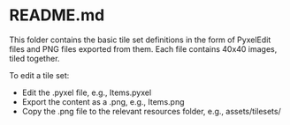 # README.md

This folder contains the basic tile set definitions in the form of PyxelEdit 
files and PNG files exported from them.  Each file contains 40x40 images, 
tiled together.

To edit a tile set:

- Edit the .pyxel file, e.g., Items.pyxel
- Export the content as a .png, e.g., Items.png
- Copy the .png file to the relevant resources folder, e.g., assets/tilesets/

